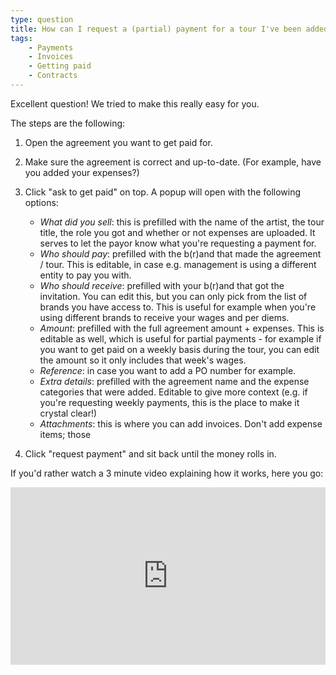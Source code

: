 ```yaml
---
type: question
title: How can I request a (partial) payment for a tour I've been added to?
tags:
    - Payments
    - Invoices
    - Getting paid
    - Contracts
---
```


Excellent question! 
We tried to make this really easy for you.

The steps are the following:

1. Open the agreement you want to get paid for.
2. Make sure the agreement is correct and up-to-date. (For example, have you added your expenses?)
3. Click "ask to get paid" on top. A popup will open with the following options:

   * _What did you sell_: this is prefilled with the name of the artist, the tour title, the role you got and whether or not expenses are uploaded. It serves to let the payor know what you're requesting a payment for.
   * _Who should pay_: prefilled with the b(r)and that made the agreement / tour. This is editable, in case e.g. management is using a different entity to pay you with.
   * _Who should receive_: prefilled with your b(r)and that got the invitation. You can edit this, but you can only pick from the list of brands you have access to. This is useful for example when you're using different brands to receive your wages and per diems.
   * _Amount_: prefilled with the full agreement amount + expenses. This is editable as well, which is useful for partial payments - for example if you want to get paid on a weekly basis during the tour, you can edit the amount so it only includes that week's wages.
   * _Reference_: in case you want to add a PO number for example.
   * _Extra details_: prefilled with the agreement name and the expense categories that were added. Editable to give more context (e.g. if you're requesting weekly payments, this is the place to make it crystal clear!)
   * _Attachments_: this is where you can add invoices. Don't add expense items; those 

5. Click "request payment" and sit back until the money rolls in.

If you'd rather watch a 3 minute video explaining how it works, here you go:

<div style="position: relative; padding-bottom: 56.25%; height: 0;"><iframe src="https://www.loom.com/embed/dda9a2cfa552479493260d57d195abc6?sid=a3817d47-44c3-453a-b7b7-69796e132678" frameborder="0" webkitallowfullscreen mozallowfullscreen allowfullscreen style="position: absolute; top: 0; left: 0; width: 100%; height: 100%;"></iframe></div>
